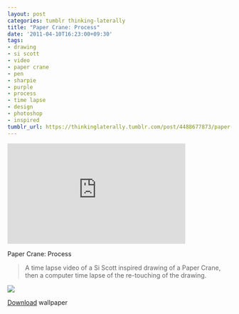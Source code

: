 ```yaml
---
layout: post
categories: tumblr thinking-laterally
title: "Paper Crane: Process"
date: '2011-04-10T16:23:00+09:30'
tags:
- drawing
- si scott
- video
- paper crane
- pen
- sharpie
- purple
- process
- time lapse
- design
- photoshop
- inspired
tumblr_url: https://thinkinglaterally.tumblr.com/post/4488677873/paper-crane-process-a-time-lapse-video-of-a-si
---
```

<iframe src="https://player.vimeo.com/video/22185904?title=0&amp;byline=0&amp;portrait=0&amp;app_id=122963" width="400" height="225" frameborder="0" allow="autoplay; fullscreen" allowfullscreen title="Paper Crane: Process"></iframe>  

Paper Crane: Process

> A time lapse video of a Si Scott inspired drawing of a Paper Crane, then a computer time lapse of the re-touching of the drawing.

![](https://66.media.tumblr.com/tumblr_mb290k1Q0r1qbucah.png)

[Download](http://i.imgur.com/cv8pS.png)&nbsp;wallpaper

